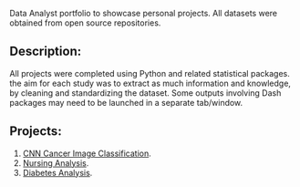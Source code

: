 
Data Analyst portfolio to showcase personal projects. All datasets were obtained from open source repositories. 
## Description:
All projects were completed using Python and related statistical packages. the aim for each study was to extract as much information and knowledge, by cleaning and standardizing the dataset. Some outputs involving Dash packages may need to be launched in a separate tab/window.
## Projects:
1. [CNN Cancer Image Classification](CNN_Cancer_Images.html).
2. [Nursing Analysis](Nursing_Analysis.html).
3. [Diabetes Analysis](Diabetes_Analytics.html).
